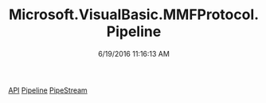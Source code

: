 ﻿---
title: Microsoft.VisualBasic.MMFProtocol.Pipeline
date: 6/19/2016 11:16:13 AM
---

[API](T-Microsoft.VisualBasic.MMFProtocol.Pipeline.API.html)
[Pipeline](T-Microsoft.VisualBasic.MMFProtocol.Pipeline.Pipeline.html)
[PipeStream](T-Microsoft.VisualBasic.MMFProtocol.Pipeline.PipeStream.html)
